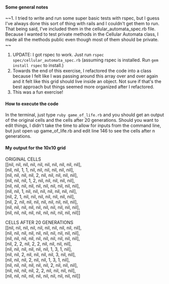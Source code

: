 #### Some general notes

~~1. I tried to write and run some super basic tests with rspec, but I guess I've always done this sort of thing with rails and I couldn't get them to run. That being said, I've included them in the cellular_automata_spec.rb file. Because I wanted to test private methods in the Cellular Automata class, I made all the methods public even though most of them should be private. ~~
1. UPDATE: I got rspec to work. Just run `rspec spec/cellular_automata_spec.rb` (assuming rspec is installed. Run `gem install rspec` to install.)
2. Towards the end of this exercise, I refactored the code into a class because I felt like I was passing around this array over and over again and it felt like this grid should live inside an object. Not sure if that's the best approach but things seemed more organized after I refactored. 
3. This was a fun exercise! 

#### How to execute the code 
In the terminal, just type `ruby game_of_life.rb` and you should get an output of the original cells and the cells after 20 generations. Should you want to edit things, I didn't take the time to allow for inputs from the command line, but just open up game_of_life.rb and edit line 146 to see the cells after n generations. 

#### My output for the 10x10 grid
ORIGINAL CELLS  
[[nil, nil, nil, nil, nil, nil, nil, nil, nil, nil],  
 [nil, nil, 1, 1, nil, nil, nil, nil, nil, nil],  
 [nil, nil, nil, nil, 2, nil, nil, nil, nil, nil],  
 [nil, nil, nil, 1, 2, nil, nil, nil, nil, nil],  
 [nil, nil, nil, nil, nil, nil, nil, nil, nil, nil],  
 [nil, nil, 1, nil, nil, nil, nil, nil, nil, nil],  
 [nil, 2, 1, nil, nil, nil, nil, nil, nil, nil],  
 [nil, 2, nil, nil, nil, nil, nil, nil, nil, nil],  
 [nil, nil, nil, nil, nil, nil, nil, nil, nil, nil],  
 [nil, nil, nil, nil, nil, nil, nil, nil, nil, nil]]  
  
  
CELLS AFTER 20 GENERATIONS       
[[nil, nil, nil, nil, nil, nil, nil, nil, nil, nil],  
 [nil, nil, nil, nil, nil, nil, nil, nil, nil, nil],  
 [nil, nil, nil, nil, nil, nil, nil, nil, nil, nil],  
 [nil, 2, 2, nil, 2, 2, nil, nil, nil, nil],  
 [nil, nil, nil, nil, nil, nil, 1, 3, 1, nil],  
 [nil, nil, 2, nil, nil, nil, nil, 3, nil, nil],  
 [nil, nil, nil, 2, nil, nil, 1, 3, 1, nil],  
 [nil, nil, nil, nil, nil, nil, 2, nil, nil, nil],  
 [nil, nil, nil, nil, 2, 2, nil, nil, nil, nil],  
 [nil, nil, nil, nil, nil, nil, nil, nil, nil, nil]]  
